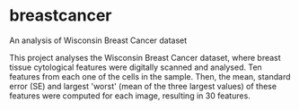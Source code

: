 # breastcancer
An analysis of Wisconsin Breast Cancer dataset

This project analyses the Wisconsin Breast Cancer dataset, where breast tissue cytological features were digitally scanned and analysed. Ten features from each one of the cells in the sample. Then, the mean, standard error (SE) and largest 'worst' (mean of the three largest values) of these features were computed for each image, resulting in 30 features.
